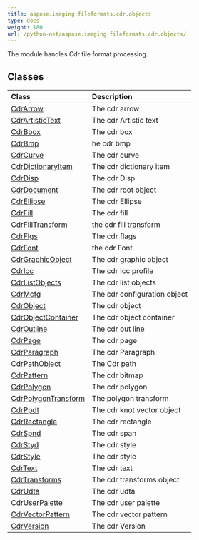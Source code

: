 ```yaml
---
title: aspose.imaging.fileformats.cdr.objects
type: docs
weight: 180
url: /python-net/aspose.imaging.fileformats.cdr.objects/
---
```



The module handles Cdr file format processing.

## **Classes**
| **Class** | **Description** |
| :- | :- |
| [CdrArrow](/imaging/python-net/aspose.imaging.fileformats.cdr.objects/cdrarrow/) | The cdr arrow |
| [CdrArtisticText](/imaging/python-net/aspose.imaging.fileformats.cdr.objects/cdrartistictext/) | The cdr Artistic text |
| [CdrBbox](/imaging/python-net/aspose.imaging.fileformats.cdr.objects/cdrbbox/) | The cdr box |
| [CdrBmp](/imaging/python-net/aspose.imaging.fileformats.cdr.objects/cdrbmp/) | he cdr bmp |
| [CdrCurve](/imaging/python-net/aspose.imaging.fileformats.cdr.objects/cdrcurve/) | The cdr curve |
| [CdrDictionaryItem](/imaging/python-net/aspose.imaging.fileformats.cdr.objects/cdrdictionaryitem/) | The cdr dictionary item |
| [CdrDisp](/imaging/python-net/aspose.imaging.fileformats.cdr.objects/cdrdisp/) | The cdr Disp |
| [CdrDocument](/imaging/python-net/aspose.imaging.fileformats.cdr.objects/cdrdocument/) | The cdr root object |
| [CdrEllipse](/imaging/python-net/aspose.imaging.fileformats.cdr.objects/cdrellipse/) | The cdr Ellipse |
| [CdrFill](/imaging/python-net/aspose.imaging.fileformats.cdr.objects/cdrfill/) | The cdr fill |
| [CdrFillTransform](/imaging/python-net/aspose.imaging.fileformats.cdr.objects/cdrfilltransform/) | the cdr fill transform |
| [CdrFlgs](/imaging/python-net/aspose.imaging.fileformats.cdr.objects/cdrflgs/) | The cdr flags |
| [CdrFont](/imaging/python-net/aspose.imaging.fileformats.cdr.objects/cdrfont/) | the cdr Font |
| [CdrGraphicObject](/imaging/python-net/aspose.imaging.fileformats.cdr.objects/cdrgraphicobject/) | The cdr graphic object |
| [CdrIcc](/imaging/python-net/aspose.imaging.fileformats.cdr.objects/cdricc/) | The cdr Icc profile |
| [CdrListObjects](/imaging/python-net/aspose.imaging.fileformats.cdr.objects/cdrlistobjects/) | The cdr list objects |
| [CdrMcfg](/imaging/python-net/aspose.imaging.fileformats.cdr.objects/cdrmcfg/) | The cdr configuration object |
| [CdrObject](/imaging/python-net/aspose.imaging.fileformats.cdr.objects/cdrobject/) | The cdr object |
| [CdrObjectContainer](/imaging/python-net/aspose.imaging.fileformats.cdr.objects/cdrobjectcontainer/) | The cdr object container |
| [CdrOutline](/imaging/python-net/aspose.imaging.fileformats.cdr.objects/cdroutline/) | The cdr out line |
| [CdrPage](/imaging/python-net/aspose.imaging.fileformats.cdr.objects/cdrpage/) | The cdr page |
| [CdrParagraph](/imaging/python-net/aspose.imaging.fileformats.cdr.objects/cdrparagraph/) | The cdr Paragraph |
| [CdrPathObject](/imaging/python-net/aspose.imaging.fileformats.cdr.objects/cdrpathobject/) | The Cdr path |
| [CdrPattern](/imaging/python-net/aspose.imaging.fileformats.cdr.objects/cdrpattern/) | The cdr bitmap |
| [CdrPolygon](/imaging/python-net/aspose.imaging.fileformats.cdr.objects/cdrpolygon/) | The cdr polygon |
| [CdrPolygonTransform](/imaging/python-net/aspose.imaging.fileformats.cdr.objects/cdrpolygontransform/) | The polygon transform |
| [CdrPpdt](/imaging/python-net/aspose.imaging.fileformats.cdr.objects/cdrppdt/) | The cdr knot vector object |
| [CdrRectangle](/imaging/python-net/aspose.imaging.fileformats.cdr.objects/cdrrectangle/) | The cdr rectangle |
| [CdrSpnd](/imaging/python-net/aspose.imaging.fileformats.cdr.objects/cdrspnd/) | The cdr span |
| [CdrStyd](/imaging/python-net/aspose.imaging.fileformats.cdr.objects/cdrstyd/) | The cdr style |
| [CdrStyle](/imaging/python-net/aspose.imaging.fileformats.cdr.objects/cdrstyle/) | The cdr style |
| [CdrText](/imaging/python-net/aspose.imaging.fileformats.cdr.objects/cdrtext/) | The cdr text |
| [CdrTransforms](/imaging/python-net/aspose.imaging.fileformats.cdr.objects/cdrtransforms/) | The cdr transforms object |
| [CdrUdta](/imaging/python-net/aspose.imaging.fileformats.cdr.objects/cdrudta/) | The cdr udta |
| [CdrUserPalette](/imaging/python-net/aspose.imaging.fileformats.cdr.objects/cdruserpalette/) | The cdr user palette |
| [CdrVectorPattern](/imaging/python-net/aspose.imaging.fileformats.cdr.objects/cdrvectorpattern/) | The cdr vector pattern |
| [CdrVersion](/imaging/python-net/aspose.imaging.fileformats.cdr.objects/cdrversion/) | The cdr Version |
